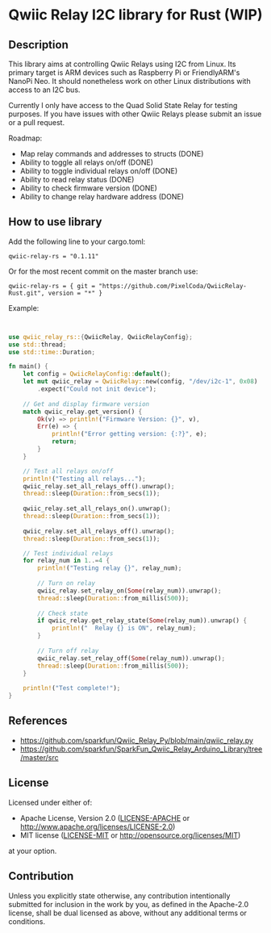 # Qwiic Relay I2C library for Rust (WIP)

## Description

This library aims at controlling Qwiic Relays using I2C from Linux. Its
primary target is ARM devices such as Raspberry Pi or FriendlyARM's NanoPi Neo.
It should nonetheless work on other Linux distributions with access to an I2C
bus.

Currently I only have access to the Quad Solid State Relay for testing purposes. If you have issues with other Qwiic Relays please submit an issue or a pull request.

Roadmap:
* Map relay commands and addresses to structs (DONE)
* Ability to toggle all relays on/off (DONE)
* Ability to toggle individual relays on/off (DONE)
* Ability to read relay status (DONE)
* Ability to check firmware version (DONE)
* Ability to change relay hardware address (DONE)

## How to use library

Add the following line to your cargo.toml:
```
qwiic-relay-rs = "0.1.11"
```

Or for the most recent commit on the master branch use:
```
qwiic-relay-rs = { git = "https://github.com/PixelCoda/QwiicRelay-Rust.git", version = "*" }
```

Example:
```rust


use qwiic_relay_rs::{QwiicRelay, QwiicRelayConfig};
use std::thread;
use std::time::Duration;

fn main() {
    let config = QwiicRelayConfig::default();
    let mut qwiic_relay = QwiicRelay::new(config, "/dev/i2c-1", 0x08)
        .expect("Could not init device");
    
    // Get and display firmware version
    match qwiic_relay.get_version() {
        Ok(v) => println!("Firmware Version: {}", v),
        Err(e) => {
            println!("Error getting version: {:?}", e);
            return;
        }
    }

    // Test all relays on/off
    println!("Testing all relays...");
    qwiic_relay.set_all_relays_off().unwrap();
    thread::sleep(Duration::from_secs(1));
    
    qwiic_relay.set_all_relays_on().unwrap();
    thread::sleep(Duration::from_secs(1));
    
    qwiic_relay.set_all_relays_off().unwrap();
    thread::sleep(Duration::from_secs(1));

    // Test individual relays
    for relay_num in 1..=4 {
        println!("Testing relay {}", relay_num);
        
        // Turn on relay
        qwiic_relay.set_relay_on(Some(relay_num)).unwrap();
        thread::sleep(Duration::from_millis(500));
        
        // Check state
        if qwiic_relay.get_relay_state(Some(relay_num)).unwrap() {
            println!("  Relay {} is ON", relay_num);
        }
        
        // Turn off relay
        qwiic_relay.set_relay_off(Some(relay_num)).unwrap();
        thread::sleep(Duration::from_millis(500));
    }
    
    println!("Test complete!");
}
```

## References

* https://github.com/sparkfun/Qwiic_Relay_Py/blob/main/qwiic_relay.py
* https://github.com/sparkfun/SparkFun_Qwiic_Relay_Arduino_Library/tree/master/src

## License

Licensed under either of:

 * Apache License, Version 2.0 ([LICENSE-APACHE](LICENSE-APACHE) or http://www.apache.org/licenses/LICENSE-2.0)
 * MIT license ([LICENSE-MIT](LICENSE-MIT) or http://opensource.org/licenses/MIT)

at your option.

## Contribution

Unless you explicitly state otherwise, any contribution intentionally submitted
for inclusion in the work by you, as defined in the Apache-2.0 license, shall be
dual licensed as above, without any additional terms or conditions.